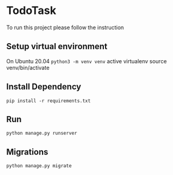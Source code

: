 # TodoTask

To run this project please follow the instruction


## Setup virtual environment 
On Ubuntu 20.04 
  ```python3 -m venv venv```
active virtualenv source venv/bin/activate
## Install Dependency
  ```pip install -r requirements.txt```
## Run
  ```
  python manage.py runserver
  ```
## Migrations
  ```python manage.py migrate```
